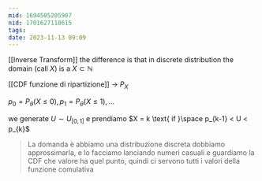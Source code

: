 ```yaml
---
mid: 1694505205907
nid: 1701627118615
tags: 
date: 2023-11-13 09:09
---
```

[[Inverse Transform]] the difference is that in discrete distribution the domain (call $X$) is a $X \subset \mathbb{N}$  

[[CDF funzione di ripartizione]] -> $P_{X}$

$p_{0} = P_{\theta}(X \le 0),p_{1} = P_{\theta}(X \le 1), \dots$

we generate $U \sim U_{[0,1]}$ e prendiamo $X = k  \text{ if }\space p_{k-1} < U < p_{k}$  


> La domanda è abbiamo una distribuzione discreta dobbiamo approssimarla, e lo facciamo lanciando numeri casuali e guardiamo la CDF che valore ha quel punto, quindi ci servono tutti i valori della funzione comulativa